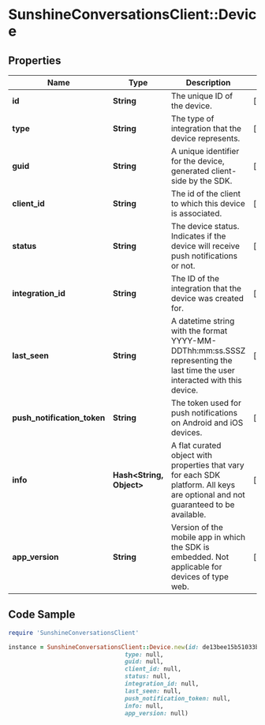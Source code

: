 # SunshineConversationsClient::Device

## Properties

Name | Type | Description | Notes
------------ | ------------- | ------------- | -------------
**id** | **String** | The unique ID of the device. | [optional] 
**type** | **String** | The type of integration that the device represents. | [optional] 
**guid** | **String** | A unique identifier for the device, generated client-side by the SDK. | [optional] 
**client_id** | **String** | The id of the client to which this device is associated. | [optional] 
**status** | **String** | The device status. Indicates if the device will receive push notifications or not. | [optional] 
**integration_id** | **String** | The ID of the integration that the device was created for. | [optional] 
**last_seen** | **String** | A datetime string with the format YYYY-MM-DDThh:mm:ss.SSSZ representing the last time the user interacted with this device. | [optional] 
**push_notification_token** | **String** | The token used for push notifications on Android and iOS devices. | [optional] 
**info** | **Hash&lt;String, Object&gt;** | A flat curated object with properties that vary for each SDK platform. All keys are optional and not guaranteed to be available. | [optional] 
**app_version** | **String** | Version of the mobile app in which the SDK is embedded. Not applicable for devices of type web. | [optional] 

## Code Sample

```ruby
require 'SunshineConversationsClient'

instance = SunshineConversationsClient::Device.new(id: de13bee15b51033b34162411,
                                 type: null,
                                 guid: null,
                                 client_id: null,
                                 status: null,
                                 integration_id: null,
                                 last_seen: null,
                                 push_notification_token: null,
                                 info: null,
                                 app_version: null)
```


